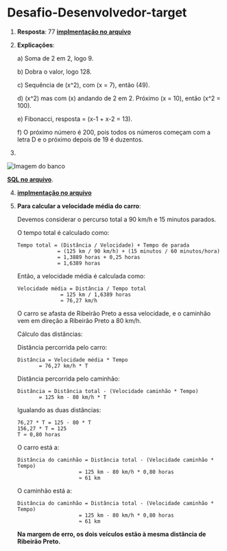 # Desafio-Desenvolvedor-target
1. **Resposta**: 77    [**implmentação no arquivo**](https://github.com/MateusRampim/Desafio-Desenvolvedor-target/blob/main/implementacoes.py)

2. **Explicações**:

   a) Soma de 2 em 2, logo 9.

   b) Dobra o valor, logo 128.

   c) Sequência de \(x^2\), com \(x = 7\), então \(49\).

   d) \(x^2\) mas com \(x\) andando de 2 em 2. Próximo \(x = 10\), então \(x^2 = 100\).

   e) Fibonacci, resposta = \(x-1 + x-2 = 13\).

   f) O próximo número é 200, pois todos os números começam com a letra D e o próximo depois de 19 é duzentos.

3.
  ![**Imagem do banco**](https://i.imgur.com/43ZPyr9.png)
  
  [**SQL no arquivo**](https://github.com/MateusRampim/Desafio-Desenvolvedor-target/blob/main/Sql%20busca.sql).

4. [**implmentação no arquivo**](https://github.com/MateusRampim/Desafio-Desenvolvedor-target/blob/main/implementacoes.py)




5. **Para calcular a velocidade média do carro**:

   Devemos considerar o percurso total a 90 km/h e 15 minutos parados.

   O tempo total é calculado como:

   ```plaintext
   Tempo total = (Distância / Velocidade) + Tempo de parada
                = (125 km / 90 km/h) + (15 minutos / 60 minutos/hora)
                = 1,3889 horas + 0,25 horas
                = 1,6389 horas
   ```
   
   Então, a velocidade média é calculada como:
   ```plaintext
   Velocidade média = Distância / Tempo total
                 = 125 km / 1,6389 horas
                 ≈ 76,27 km/h
   ```
   O carro se afasta de Ribeirão Preto a essa velocidade, e o caminhão vem em direção a Ribeirão Preto a 80 km/h.

   Cálculo das distâncias:

   Distância percorrida pelo carro:
   ```plaintext
   Distância = Velocidade média * Tempo
          = 76,27 km/h * T
   ````
   Distância percorrida pelo caminhão:
   ```plaintext
   Distância = Distância total - (Velocidade caminhão * Tempo)
          = 125 km - 80 km/h * T
   ````
   Igualando as duas distâncias:
   ```plaintext
   76,27 * T = 125 - 80 * T
   156,27 * T = 125
   T ≈ 0,80 horas
   ````
   O carro está a:
   ```plaintext
   Distância do caminhão = Distância total - (Velocidade caminhão * Tempo)
                       = 125 km - 80 km/h * 0,80 horas
                       ≈ 61 km
   ````
   O caminhão está a:
   ```plaintext
   Distância do caminhão = Distância total - (Velocidade caminhão * Tempo)
                       = 125 km - 80 km/h * 0,80 horas
                       ≈ 61 km
   ````
   **Na margem de erro, os dois veículos estão à mesma distância de Ribeirão Preto.**

   
